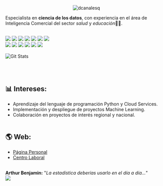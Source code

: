<p align="center">
  <img src="http://drive.google.com/uc?export=view&id=1Nzc-xvkkDKaZLHP-jca8Wz-lN1fVlW5P" alt="dcanalesq">
</p>
Especialista en <b>ciencia de los datos</b>, con experiencia en el área de Inteligencia Comercial del sector <i>salud</i> y <i>educación</i>🏥🏫.
<br><br>

![](https://img.shields.io/badge/Windows-0078D6?style=for-the-badge&logo=windows&logoColor=white)
![](https://img.shields.io/badge/Ubuntu-E95420?style=for-the-badge&logo=ubuntu&logoColor=white)
![](https://img.shields.io/badge/Slack-4A154B?style=for-the-badge&logo=slack&logoColor=white)
![](https://img.shields.io/badge/Trello-0052CC?style=for-the-badge&logo=trello&logoColor=white)
![](https://img.shields.io/badge/HTML5-E34F26?style=for-the-badge&logo=html5&logoColor=white)
![](https://img.shields.io/badge/CSS3-1572B6?style=for-the-badge&logo=css3&logoColor=white)
![](https://img.shields.io/badge/JavaScript-F7DF1E?style=for-the-badge&logo=javascript&logoColor=black)
<br>
![](https://img.shields.io/badge/Visual_Studio_Code-0078D4?style=for-the-badge&logo=visual%20studio%20code&logoColor=white)
![](https://img.shields.io/badge/Microsoft_SQL_Server-CC2927?style=for-the-badge&logo=microsoft-sql-server&logoColor=white)
![](https://img.shields.io/badge/MySQL-005C84?style=for-the-badge&logo=mysql&logoColor=white)
![](https://img.shields.io/badge/R-276DC3?style=for-the-badge&logo=r&logoColor=white)
![](https://img.shields.io/badge/Python-3776AB?style=for-the-badge&logo=python&logoColor=white)
![](https://img.shields.io/badge/GIT-E44C30?style=for-the-badge&logo=git&logoColor=white)
<br><br>
![Git Stats](https://github-readme-stats.vercel.app/api?username=dcanalesq&show_icons=true&theme=radical)

<br><br>
**📊 Intereses:**
------
- Aprendizaje del lenguaje de programación Python y Cloud Services.
- Implementación y despliegue de proyectos Machine Learning.
- Colaboración en proyectos de interés regional y nacional.
<br><br>

**🌎 Web:**
------
* [Página Personal](https://dcanalesq.github.io/)
* [Centro Laboral](https://sites.google.com/esan.edu.pe/inteligenciacomercial)
<br><br>

**Arthur Benjamin:** "*La estadística deberías usarlo en el día a día...*"
<br>
[![](http://img.youtube.com/vi/BhMKmovNjvc/0.jpg)](http://www.youtube.com/watch?v=BhMKmovNjvc)
